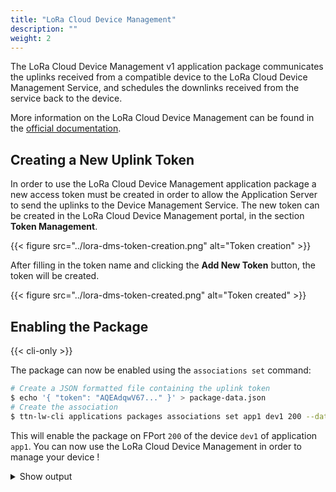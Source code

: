 ```yaml
---
title: "LoRa Cloud Device Management"
description: ""
weight: 2
---
```


The LoRa Cloud Device Management v1 application package communicates the uplinks received from a compatible device to the LoRa Cloud Device Management Service, and schedules the downlinks received from the service back to the device.

More information on the LoRa Cloud Device Management can be found in the [official documentation](https://www.loracloud.com/documentation/device_management?url=overview.html).

## Creating a New Uplink Token

In order to use the LoRa Cloud Device Management application package a new access token must be created in order to allow the Application Server to send the uplinks to the Device Management Service. The new token can be created in the LoRa Cloud Device Management portal, in the section **Token Management**.

{{< figure src="../lora-dms-token-creation.png" alt="Token creation" >}}

After filling in the token name and clicking the **Add New Token** button, the token will be created.

{{< figure src="../lora-dms-token-created.png" alt="Token created" >}}

## Enabling the Package

{{< cli-only >}}

The package can now be enabled using the `associations set` command:

```bash
# Create a JSON formatted file containing the uplink token
$ echo '{ "token": "AQEAdqwV67..." }' > package-data.json
# Create the association
$ ttn-lw-cli applications packages associations set app1 dev1 200 --data-local-file package-data.json
```

This will enable the package on FPort `200` of the device `dev1` of application `app1`. You can now use the LoRa Cloud Device Management in order to manage your device !

<details><summary>Show output</summary>
```json
{
  "ids": {
    "end_device_ids": {
      "device_id": "dev1",
      "application_ids": {
        "application_id": "app1"
      }
    },
    "f_port": 200
  },
  "created_at": "2019-12-18T10:35:15.565807113Z",
  "updated_at": "2019-12-18T22:06:21.693359719Z",
  "package_name": "lora-cloud-device-management-v1",
  "data": {
      "token": "AQEAdqwV67..."
    }
}
```
</details>
